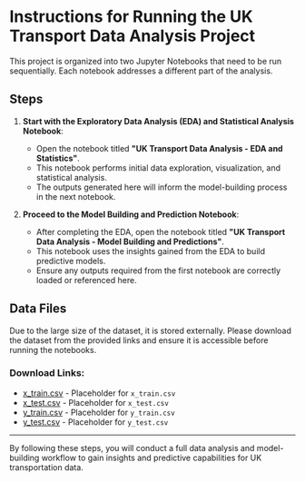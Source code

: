# Instructions for Running the UK Transport Data Analysis Project

This project is organized into two Jupyter Notebooks that need to be run sequentially. Each notebook addresses a different part of the analysis.

## Steps

1. **Start with the Exploratory Data Analysis (EDA) and Statistical Analysis Notebook**:
   - Open the notebook titled **"UK Transport Data Analysis - EDA and Statistics"**.
   - This notebook performs initial data exploration, visualization, and statistical analysis.
   - The outputs generated here will inform the model-building process in the next notebook.

2. **Proceed to the Model Building and Prediction Notebook**:
   - After completing the EDA, open the notebook titled **"UK Transport Data Analysis - Model Building and Predictions"**.
   - This notebook uses the insights gained from the EDA to build predictive models.
   - Ensure any outputs required from the first notebook are correctly loaded or referenced here.

## Data Files
Due to the large size of the dataset, it is stored externally. Please download the dataset from the provided links and ensure it is accessible before running the notebooks.

### Download Links:
- [x_train.csv](#) - Placeholder for `x_train.csv`
- [x_test.csv](#) - Placeholder for `x_test.csv`
- [y_train.csv](#) - Placeholder for `y_train.csv`
- [y_test.csv](#) - Placeholder for `y_test.csv`

---

By following these steps, you will conduct a full data analysis and model-building workflow to gain insights and predictive capabilities for UK transportation data.
